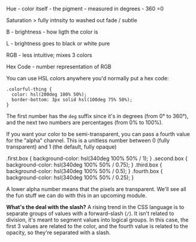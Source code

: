

Hue - color itself - the pigment - measured in degrees - 360 =0

Saturation > fully intnsity to washed out fade / subtle

B - brightness - how ligth the color is

L - brightness goes to black or white pure

RGB - less intuitive; mixes 3 colors

Hex Code - number representation of RGB



You can use HSL colors anywhere you'd normally put a hex code:

```
.colorful-thing {
  color: hsl(200deg 100% 50%);
  border-bottom: 3px solid hsl(100deg 75% 50%);
}
```

The first number has the `deg` suffix since it's in degrees (from 0° to 360°), and the next two numbers are percentages (from 0% to 100%).

If you want your color to be semi-transparent, you can pass a fourth value for the "alpha" channel. This is a unitless number between 0 (fully transparent) and 1 (the default, fully opaque)

.first.box {
  background-color: hsl(340deg 100% 50% / 1);
}
.second.box {
  background-color: hsl(340deg 100% 50% / 0.75);
}
.third.box {
  background-color: hsl(340deg 100% 50% / 0.5);
}
.fourth.box {
  background-color: hsl(340deg 100% 50% / 0.25);
}



A lower alpha number means that the pixels are transparent. We'll see all the fun stuff we can do with this in an upcoming module.

**What's the deal with the slash?** A rising trend in the CSS language is to separate groups of values with a forward-slash (`/`). It isn't related to division, it's meant to segment values into logical groups. In this case, the first 3 values are related to the color, and the fourth value is related to the opacity, so they're separated with a slash.